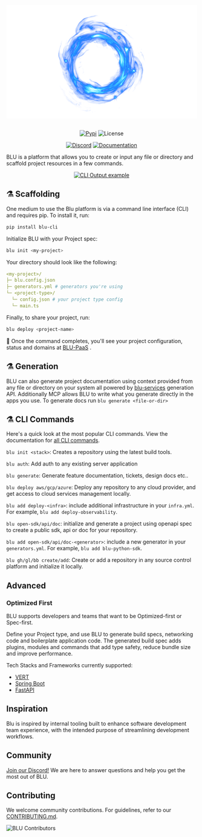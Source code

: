 <br/>
<div align="center">
  <a href="https://www.stratumlabs.ai/blu">
    <picture>
      <source media="(prefers-color-scheme: dark)" srcset="../assets/blue-fire-fx-for-game-design-free-png-1459789154.png">
      <source media="(prefers-color-scheme: light)" srcset="../assets/blue-fire-fx-for-game-design-free-png-1459789154.png">
      <img alt="logo" src="../assets/blue-fire-fx-for-game-design-free-png-1459789154.png" height="300" align="center">
    </picture>
  </a>
<br/>

<br/>

<!-- [![2023 Y Combinator Startup](https://img.shields.io/badge/Y%20Combinator-2025-orange)](https://www.ycombinator.com/companies/blu) -->

[![Pypi](https://img.shields.io/pypi/v/blu-cli.svg)](https://pypi.org/project/blu-cli/0.1.0/)
![License](https://img.shields.io/badge/license-Apache%202.0-blue)

[![Discord](https://img.shields.io/badge/discord-purple.svg)](https://discord.gg/MrrccdMM)
[![Documentation](https://img.shields.io/badge/Read%20our%20Documentation-black?logo=book)](https://stratumlabs.ai/blu/learn/home?utm_source=blu-cli/blu/readme-read-our-documentation)

</div>

BLU is a platform that allows you to create or input any file or directory and scaffold project resources in a few commands.

<div align="center">
    <a href="../assets/Screenshot 2025-01-25 at 11.40.31 PM.png" target="_blank">
        <picture>
            <source srcset="../assets/Screenshot 2025-01-25 at 11.40.31 PM.png" media="(prefers-color-scheme: dark)">
            <source srcset="../assets/Screenshot 2025-01-25 at 11.40.31 PM.png" media="(prefers-color-scheme: light)">
            <img src="../assets/Screenshot 2025-01-25 at 11.40.31 PM.png" width="700" alt="CLI Output example">
        </picture>
    </a>
</div>

## ⚗️ Scaffolding

One medium to use the Blu platform is via a command line interface (CLI) and requires pip. To install it, run:

```bash
pip install blu-cli
```

Initialize BLU with your Project spec:

```bash
blu init <my-project>
```

Your directory should look like the following:

```yaml
<my-project>/
├─ blu.config.json
├─ generators.yml # generators you're using
└─ <project-type>/
  └─ config.json # your project type config
  └─ main.ts
```

Finally, to share your project, run:

```bash
blu deploy <project-name>
```

🎉 Once the command completes, you'll see your project configuration, status and domains at [BLU-PaaS](https://www.stratumlabs.ai/blu/user-id/<app-name>) .

## ⚗️ Generation

BLU can also generate project documentation using context provided from any file or directory on your system all powered by [blu-services](../blu-services/README.md) generation API. Additionally MCP allows BLU to write what you generate directly in the apps you use. To generate docs run `blu generate <file-or-dir>`

<!-- Check out docs built with BLU:

- [some-company-public-docs](https://company-docs.com)
- [some-other-company-docs](https://some-other-company-docs.com/) -->

<!-- Get started [here](https://github.com/fern-api/docs-starter-openapi). -->

## ⚗️ CLI Commands

Here's a quick look at the most popular CLI commands. View the documentation for [all CLI commands](https://stratumlabs.ai/blu/learn/cli-api/cli-reference/commands).

`blu init <stack>`: Creates a repository using the latest build tools.

`blu auth`: Add auth to any existing server application

`blu generate`: Generate feature documentation, tickets, design docs etc..

`blu deploy aws/gcp/azure`: Deploy any repository to any cloud provider, and get access to cloud services management locally.

`blu add deploy-<infra>`: include additional infrastructure in your `infra.yml`. For example, `blu add deploy-observability`.

`blu open-sdk/api/doc`: initialize and generate a project using openapi spec to create a public sdk, api or doc for your repository.

`blu add open-sdk/api/doc-<generator>`: include a new generator in your `generators.yml`. For example, `blu add blu-python-sdk`.

`blu gh/gl/bb create/add`: Create or add a repository in any source control platform and initialize it locally.

## Advanced

### Optimized First

BLU supports developers and teams that want to be Optimized-first or Spec-first.

Define your Project type, and use BLU to generate build specs, networking code and boilerplate application code. The generated build spec adds plugins, modules and commands that add type safety, reduce bundle size and improve performance.

Tech Stacks and Frameworks currently supported:

- [VERT](./generators/vert)
- [Spring Boot](./generators/java)
- [FastAPI](./generators/python)


<!--
Checkout open source projects that are using BLU:

- [some OSS](https://github.com/some-company/blu-config)
- [some other OSS](https://github.com/some-company/blu-config) -->

## Inspiration

Blu is inspired by internal tooling built to enhance software development team experience, with the intended purpose of streamlining development workflows.

## Community

[Join our Discord!](https://discord.gg/MrrccdMMG) We are here to answer questions and help you get the most out of BLU.

## Contributing

We welcome community contributions. For guidelines, refer to our [CONTRIBUTING.md](./CONTRIBUTING.md).

![BLU Contributors](https://contrib.rocks/image?repo=dj-io/blu)
